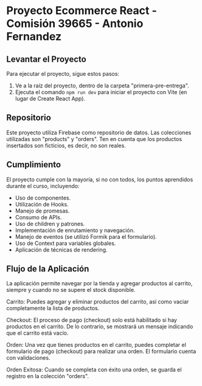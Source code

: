 Proyecto Ecommerce React - Comisión 39665 - Antonio Fernandez
=========================================

Levantar el Proyecto
--------------------

Para ejecutar el proyecto, sigue estos pasos:

1.  Ve a la raíz del proyecto, dentro de la carpeta "primera-pre-entrega".
2.  Ejecuta el comando `npm run dev` para iniciar el proyecto con Vite (en lugar de Create React App).

Repositorio
-----------

Este proyecto utiliza Firebase como repositorio de datos. Las colecciones utilizadas son "products" y "orders". Ten en cuenta que los productos insertados son ficticios, es decir, no son reales.

Cumplimiento
------------

El proyecto cumple con la mayoría, si no con todos, los puntos aprendidos durante el curso, incluyendo:

-   Uso de componentes.
-   Utilización de Hooks.
-   Manejo de promesas.
-   Consumo de APIs.
-   Uso de children y patrones.
-   Implementación de enrutamiento y navegación.
-   Manejo de eventos (se utilizó Formik para el formulario).
-   Uso de Context para variables globales.
-   Aplicación de técnicas de rendering.

Flujo de la Aplicación
----------------------

La aplicación permite navegar por la tienda y agregar productos al carrito, siempre y cuando no se supere el stock disponible.

Carrito: Puedes agregar y eliminar productos del carrito, así como vaciar completamente la lista de productos.

Checkout: El proceso de pago (checkout) solo está habilitado si hay productos en el carrito. De lo contrario, se mostrará un mensaje indicando que el carrito está vacío.

Orden: Una vez que tienes productos en el carrito, puedes completar el formulario de pago (checkout) para realizar una orden. El formulario cuenta con validaciones.

Orden Exitosa: Cuando se completa con éxito una orden, se guarda el registro en la colección "orders".